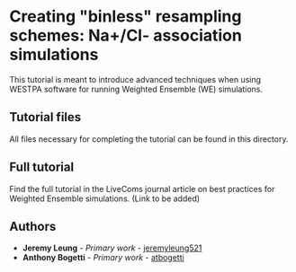 # Creating "binless" resampling schemes: Na+/Cl- association simulations
This tutorial is meant to introduce advanced techniques when using WESTPA software for running Weighted Ensemble (WE) simulations.

## Tutorial files

All files necessary for completing the tutorial can be found in this directory.

## Full tutorial 

Find the full tutorial in the LiveComs journal article on best practices for Weighted Ensemble simulations. (Link to be added)

## Authors

* **Jeremy Leung** - *Primary work* - [jeremyleung521](https://github.com/jeremyleung521)
* **Anthony Bogetti** - *Primary work* - [atbogetti](https://github.com/atbogetti)

